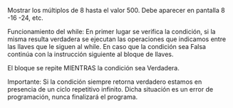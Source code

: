 Mostrar los múltiplos de 8 hasta el valor 500. Debe aparecer en pantalla 8 -16 -24, etc.

Funcionamiento del while: En primer lugar se verifica la condición, si la misma resulta verdadera se ejecutan las operaciones que indicamos entre las llaves que le siguen al while.
En caso que la condición sea Falsa continúa con la instrucción siguiente al bloque de llaves.

El bloque se repite MIENTRAS la condición sea Verdadera.

Importante: Si la condición siempre retorna verdadero estamos en presencia de un ciclo repetitivo infinito. Dicha situación es un error de programación, nunca finalizará el programa.